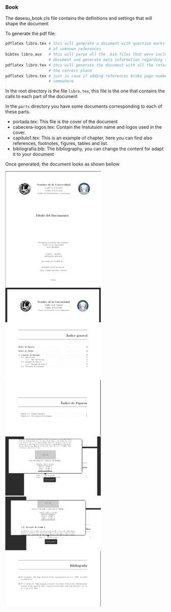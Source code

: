 ### Book

The dasesu_book.cls file contains the definitions and settings that will shape
the document

To generate the pdf file:
```sh
pdflatex libro.tex # this will generate a document with question marks in place
                   # of unknown references
bibtex libro.aux   # this will parse all the .bib files that were included in the
                   # document and generate meta information regarding references
pdflatex libro.tex # this will generate the document with all the references in
                   # the correct place 
pdflatex libro.tex # just in case if adding references broke page numbering
                   # somewhere
```

In the root directory is the file `libro.tex`, this file is the one that
contains the calls to each part of the document

In the `parts` directory you have some documents corresponding to each of these
parts.

* portada.tex: This file is the cover of the document 
* cabecera-logos.tex: Contain the Instutuion name and logos used in the cover.
* capitulo1.tex: This is an example of chapter, here you can find also references, footnotes, figures, tables and list.
* bibliografia.bib: The bibliography, you can change the content for adapt it to  your document

Once generated, the document looks as shown bellow  

<img src="img/example/001.png" alt="Cover" width="300">

<img src="img/example/002.png" alt="Header logos in the cover" width="300">

<img src="img/example/003.png" alt="The table of content aspect" width="300">

<img src="img/example/004.png" alt="Fugures in the index" width="300">

<img src="img/example/005.png" alt="Preview of the reference" width="300">

<img src="img/example/007.png" alt="Chapter and general aspect" width="300">

<img src="img/example/011.png" alt="Bibliography aspect" width="300">
